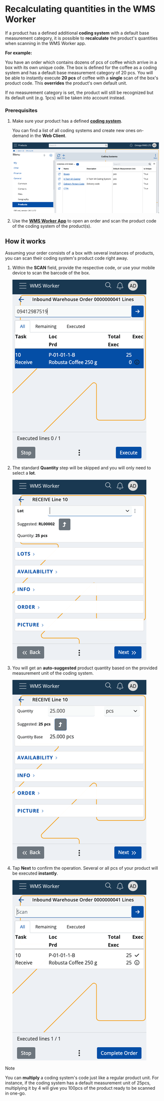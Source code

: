 # Recalculating quantities in the WMS Worker 

If a product has a defined additional **coding system** with a default base measurement category, it is possible to **recalculate** the product's quantities when scanning in the WMS Worker app.

**For example:**

You have an order which contains dozens of pcs of coffee which arrive in a box with its own unique code. The box is defined for the coffee as a coding system and has a default base measurement category of 20 pcs. You will be able to instantly execute **20 pcs** of coffee with a **single** scan of the box's product code. This **overrides** the product's own default unit.

If no measurement category is set, the product will still be recognized but its default unit (e.g. 1pcs) will be taken into account instead.

### Prerequisites

1. Make sure your product has a defined **[coding system](/modules/general/products/coding-systems.md)**.
   
    You can find a list of all coding systems and create new ones on-demand in the **Web Client**.

   ![Picture](pictures/coding_systems.png)

3. Use the **[WMS Worker App](/modules/logistics/wms/wms-worker/index.md)** to open an order and scan the product code of the coding system of the product(s).

## How it works

Assuming your order consists of a box with several instances of products, you can scan their coding system's product code right away.

1. Within the **SCAN** field, provide the respective code, or use your mobile device to scan the barcode of the box.

   ![Picture](pictures/scan_coding_system.png)
   
2. The standard **Quantity** step will be skipped and you will only need to select a **lot**.

   ![Picture](pictures/lot_select.png)

3. You will get an **auto-suggested** product quantity based on the provided measurement unit of the coding system.

   ![Picture](pictures/quantity_select.png)

4. Tap **Next** to confirm the operation. Several or all pcs of your product will be executed **instantly**.

   ![Picture](pictures/executed_all.png)

> [!NOTE]
> You can **multiply** a coding system's code just like a regular product unit. For instance, if the coding system has a default measurement unit of 25pcs, multiplying it by 4 will give you 100pcs of the product ready to be scanned in one-go.


